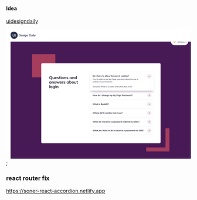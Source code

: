 #### Idea

[uidesigndaily](https://uidesigndaily.com/posts/sketch-accordion-website-day-1175)

![](./idea.png);

### react router fix

https://soner-react-accordion.netlify.app
